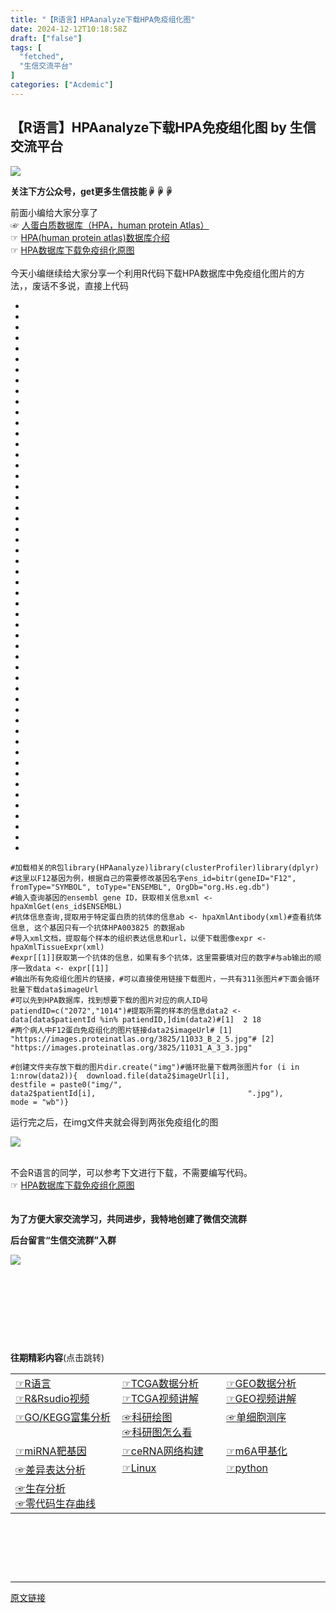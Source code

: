```yaml
---
title: "【R语言】HPAanalyze下载HPA免疫组化图"
date: 2024-12-12T10:18:58Z
draft: ["false"]
tags: [
  "fetched",
  "生信交流平台"
]
categories: ["Acdemic"]
---
```

【R语言】HPAanalyze下载HPA免疫组化图 by 生信交流平台
------
<div><p><img data-backh="188" data-backw="574" data-before-oversubscription-url="https://mmbiz.qpic.cn/mmbiz_gif/nZw6FoVHqJbhdN6aMwuR9wQdBJic0I1v3nqo7Pb7PD6lcmPI4jsT6OpXfLybg3ic5wDsce6LjFxia4ZKVunI6kcsg/640?wx_fmt=gif" data-ratio="0.3275862068965517" data-src="https://mmbiz.qpic.cn/mmbiz_gif/nZw6FoVHqJbhdN6aMwuR9wQdBJic0I1v3nqo7Pb7PD6lcmPI4jsT6OpXfLybg3ic5wDsce6LjFxia4ZKVunI6kcsg/640?wx_fmt=gif" data-type="gif" data-w="638" data-imgfileid="501750932" src="https://mmbiz.qpic.cn/mmbiz_gif/nZw6FoVHqJbhdN6aMwuR9wQdBJic0I1v3nqo7Pb7PD6lcmPI4jsT6OpXfLybg3ic5wDsce6LjFxia4ZKVunI6kcsg/640?wx_fmt=gif"></p><p><span><strong>关注下方公众号，get更多生信技能☟☟☟</strong></span></p><section><mp-common-profile data-pluginname="mpprofile" data-id="MzI4ODE0NTE3OA==" data-headimg="http://mmbiz.qpic.cn/mmbiz_png/nZw6FoVHqJYEygibUYdes2QW53MEDjeVDvt0c90QD97gTaP89zXibPq5H8JpGNxvggYN1ZlHEhkyu7gjPgUUx9Ew/0?wx_fmt=png" data-nickname="生信交流平台" data-alias="bifxplatform" data-signature="生信博士，分享生信知识，交流学习和工作中get的生信技能。提供一个学习和交流生信的平台。" data-from="0" data-is_biz_ban="0"></mp-common-profile></section><section>前面小编给大家分享了</section><section><span>☞ <a target="_blank" href="http://mp.weixin.qq.com/s?__biz=MzI4ODE0NTE3OA==&amp;mid=2649233407&amp;idx=1&amp;sn=c7349c67c02e49bdcaebc89768d9e108&amp;chksm=f3de5d8ac4a9d49c725eb3356d55165b112ce1ffa7ac5dfb714718f94c3cca6eac7e92d78403&amp;scene=21#wechat_redirect" textvalue="人蛋白质数据库（HPA，human protein Atlas）" linktype="text" imgurl="" imgdata="null" data-itemshowtype="0" tab="innerlink" data-linktype="2">人蛋白质数据库（HPA，human protein Atlas）</a></span></section><section><span>☞ <a target="_blank" href="http://mp.weixin.qq.com/s?__biz=MzI4ODE0NTE3OA==&amp;mid=2649233503&amp;idx=1&amp;sn=29b3b6f7fc7787e63f5476bd8651f323&amp;chksm=f3de522ac4a9db3c8c1a4cc1d16bdaea52d5b486ad8b07ed3bc372fd5fd9b1e738135ba9f504&amp;scene=21#wechat_redirect" textvalue="HPA(human protein atlas)数据库介绍" linktype="text" imgurl="" imgdata="null" data-itemshowtype="5" tab="innerlink" data-linktype="2">HPA(human protein atlas)数据库介绍</a></span></section><section><span>☞ <a target="_blank" href="https://mp.weixin.qq.com/s?__biz=MzI4ODE0NTE3OA==&amp;mid=2649233721&amp;idx=1&amp;sn=c6dfd48d743610aeca243bfc681a149b&amp;scene=21#wechat_redirect" textvalue="HPA数据库下载免疫组化原图" linktype="text" imgurl="" imgdata="null" data-itemshowtype="0" tab="innerlink" data-linktype="2">HPA数据库下载免疫组化原图</a></span></section><section><br></section><section>今天小编继续给大家分享一个利用R代码下载HPA数据库中免疫组化图片的方法，，废话不多说，直接上代码</section><section><ul><li><li><li><li><li><li><li><li><li><li><li><li><li><li><li><li><li><li><li><li><li><li><li><li><li><li><li><li><li><li><li><li><li><li><li><li><li><li><li><li><li><li><li><li><li><li><li><li><li><li><li><li></ul><pre data-lang="powershell"><code><span><span>#加载相关的R包</span></span></code><code><span>library(HPAanalyze)</span></code><code><span>library(clusterProfiler)</span></code><code><span>library(dplyr)</span></code><code><span><br></span></code><code><span><span>#这里以F12基因为例，根据自己的需要修改基因名字</span></span></code><code><span>ens_id=bitr(geneID=<span>"F12"</span>, fromType=<span>"SYMBOL"</span>, toType=<span>"ENSEMBL"</span>, OrgDb=<span>"org.Hs.eg.db"</span>)</span></code><code><span><br></span></code><code><span><span>#输入查询基因的ensembl gene ID，获取相关信息</span></span></code><code><span>xml &lt;- hpaXmlGet(ens_id<span>$ENSEMBL</span>)</span></code><code><span><br></span></code><code><span><span>#抗体信息查询,提取用于特定蛋白质的抗体的信息</span></span></code><code><span>ab &lt;- hpaXmlAntibody(xml)</span></code><code><span><span>#查看抗体信息, 这个基因只有一个抗体HPA003825 的数据</span></span></code><code><span>ab</span></code><code><span><br></span></code><code><span><span>#导入xml文档，提取每个样本的组织表达信息和url，以便下载图像</span></span></code><code><span>expr &lt;- hpaXmlTissueExpr(xml)</span></code><code><span><br></span></code><code><span><span>#expr[[1]]获取第一个抗体的信息，如果有多个抗体，这里需要填对应的数字</span></span></code><code><span><span>#与ab输出的顺序一致</span></span></code><code><span><span>data</span> &lt;- expr[[<span>1</span>]]</span></code><code><span><br></span></code><code><span><span>#输出所有免疫组化图片的链接，</span></span></code><code><span><span>#可以直接使用链接下载图片，一共有311张图片</span></span></code><code><span><span>#下面会循环批量下载</span></span></code><code><span><span>data</span><span>$imageUrl</span></span></code><code><span><br></span></code><code><span><span>#可以先到HPA数据库，找到想要下载的图片对应的病人ID号</span></span></code><code><span>patiendID=c(<span>"2072"</span>,<span>"1014"</span>)</span></code><code><span><span>#提取所需的样本的信息</span></span></code><code><span><span>data</span>2 &lt;- data[data<span>$patientId</span> %<span>in</span>% patiendID,]</span></code><code><span>dim(<span>data</span>2)</span></code><code><span><span>#[1]  2 18</span></span></code><code><span><br></span></code><code><span><span>#两个病人中F12蛋白免疫组化的图片链接</span></span></code><code><span><span>data</span>2<span>$imageUrl</span></span></code><code><span><span># [1] "https://images.proteinatlas.org/3825/11033_B_2_5.jpg"</span></span></code><code><span><span># [2] "https://images.proteinatlas.org/3825/11031_A_3_3.jpg"</span></span></code><code><span><br></span></code><code><span><br></span></code><code><span><span>#创建文件夹存放下载的图片</span></span></code><code><span>dir.create(<span>"img"</span>)</span></code><code><span><span>#循环批量下载两张图片</span></span></code><code><span><span>for</span> (i <span>in</span> <span>1</span>:nrow(<span>data</span>2)){</span></code><code><span>  download.file(<span>data</span>2<span>$imageUrl</span>[i],</span></code><code><span>                destfile = paste0(<span>"img/"</span>,</span></code><code><span>                                  <span>data</span>2<span>$patientId</span>[i],</span></code><code><span>                                  <span>".jpg"</span>),</span></code><code><span>                mode = <span>"wb"</span>)</span></code><code><span>}</span></code><code><span><br></span></code></pre></section><section>运行完之后，在img文件夹就会得到两张免疫组化的图<br></section><p><img data-galleryid="" data-imgfileid="501750936" data-ratio="0.48891786179921776" data-s="300,640" data-src="https://mmbiz.qpic.cn/mmbiz_png/nZw6FoVHqJaUrOYmnfAP4rvWYfQhqL2icbytOrnH0rG5pNMcDVQlC5R2Kh4OaAOEU4QVosupsic21dkIKr1rR3IA/640?wx_fmt=png&amp;from=appmsg" data-type="png" data-w="767" src="https://mmbiz.qpic.cn/mmbiz_png/nZw6FoVHqJaUrOYmnfAP4rvWYfQhqL2icbytOrnH0rG5pNMcDVQlC5R2Kh4OaAOEU4QVosupsic21dkIKr1rR3IA/640?wx_fmt=png&amp;from=appmsg"></p><section><span></span></section><section><br></section><section>不会R语言的同学，可以参考下文进行下载，不需要编写代码。</section><section><span>☞ </span><a target="_blank" href="https://mp.weixin.qq.com/s?__biz=MzI4ODE0NTE3OA==&amp;mid=2649233721&amp;idx=1&amp;sn=c6dfd48d743610aeca243bfc681a149b&amp;scene=21#wechat_redirect" textvalue="HPA数据库下载免疫组化原图" linktype="text" imgurl="" imgdata="null" data-itemshowtype="0" tab="innerlink" data-linktype="2">HPA数据库下载免疫组化原图</a></section><section><br></section><section><br></section><section><span><strong>为了方便大家交流学习，共同进步，我特地创建了微信交流群</strong></span></section><p><strong><strong>后台留言“生信交流群”入群</strong></strong></p><p><img data-galleryid="" data-ratio="0.4050420168067227" data-s="300,640" data-src="https://mmbiz.qpic.cn/mmbiz_png/nZw6FoVHqJYl4iawvPeN2mTbn453e4egk08ZiasvINASHMklicibibWOj9bGYcICthABaIM44WcwictaATVFJQ3BoKLg/640?wx_fmt=png&amp;from=appmsg" data-type="png" data-w="595" data-imgfileid="501750933" src="https://mmbiz.qpic.cn/mmbiz_png/nZw6FoVHqJYl4iawvPeN2mTbn453e4egk08ZiasvINASHMklicibibWOj9bGYcICthABaIM44WcwictaATVFJQ3BoKLg/640?wx_fmt=png&amp;from=appmsg"></p><p><br></p><section powered-by="xiumi.us"><br></section><section powered-by="xiumi.us"><p><br></p></section><p><br></p><section powered-by="xiumi.us"><p><span><strong>往期精彩内容</strong></span><span>(点击跳转)</span><span></span></p></section><section powered-by="xiumi.us"><table><tbody><tr><td width="123" valign="top"><section><a target="_blank" href="https://mp.weixin.qq.com/mp/appmsgalbum?__biz=MzI4ODE0NTE3OA==&amp;action=getalbum&amp;album_id=1341421068984172544#wechat_redirect" textvalue="R语言" linktype="text" imgurl="" imgdata="null" tab="innerlink" data-linktype="2"><span><span>☞</span>R语言</span></a></section><section><a target="_blank" href="https://mp.weixin.qq.com/mp/appmsgalbum?__biz=MzI4ODE0NTE3OA==&amp;action=getalbum&amp;album_id=1341421068984172544#wechat_redirect" textvalue="R语言" linktype="text" imgurl="" imgdata="null" tab="innerlink" data-linktype="2"><span>☞</span></a><a target="_blank" href="https://mp.weixin.qq.com/mp/appmsgalbum?__biz=MzI4ODE0NTE3OA==&amp;action=getalbum&amp;album_id=1587931358163730433#wechat_redirect" textvalue="R&amp;Rsudio视频" linktype="text" imgurl="" imgdata="null" tab="innerlink" data-linktype="2"><span>R&amp;Rsudio视频</span></a></section></td><td width="123" valign="top"><section><a target="_blank" href="https://mp.weixin.qq.com/mp/appmsgalbum?__biz=MzI4ODE0NTE3OA==&amp;action=getalbum&amp;album_id=1341421068984172544#wechat_redirect" textvalue="R语言" linktype="text" imgurl="" imgdata="null" tab="innerlink" data-linktype="2"><span>☞</span></a><a target="_blank" href="https://mp.weixin.qq.com/mp/appmsgalbum?__biz=MzI4ODE0NTE3OA==&amp;action=getalbum&amp;album_id=1753096826628440072#wechat_redirect" textvalue="TCGA数据分析" linktype="text" imgurl="" imgdata="null" tab="innerlink" data-linktype="2"><span>TCGA数据分析</span></a></section><section><a target="_blank" href="https://mp.weixin.qq.com/mp/appmsgalbum?__biz=MzI4ODE0NTE3OA==&amp;action=getalbum&amp;album_id=1341421068984172544#wechat_redirect" textvalue="R语言" linktype="text" imgurl="" imgdata="null" tab="innerlink" data-linktype="2"><span>☞</span></a><a target="_blank" href="https://mp.weixin.qq.com/mp/appmsgalbum?__biz=MzI4ODE0NTE3OA==&amp;action=getalbum&amp;album_id=1587941925645549568#wechat_redirect" textvalue="TCGA视频讲解" linktype="text" imgurl="" imgdata="null" tab="innerlink" data-linktype="2"><span>TCGA视频讲解</span></a></section></td><td width="123" valign="top"><section><a target="_blank" href="https://mp.weixin.qq.com/mp/appmsgalbum?__biz=MzI4ODE0NTE3OA==&amp;action=getalbum&amp;album_id=1341421068984172544#wechat_redirect" textvalue="R语言" linktype="text" imgurl="" imgdata="null" tab="innerlink" data-linktype="2"><span>☞</span></a><a target="_blank" href="https://mp.weixin.qq.com/mp/appmsgalbum?__biz=MzI4ODE0NTE3OA==&amp;action=getalbum&amp;album_id=1777690989290160137#wechat_redirect" textvalue="GEO数据分析" linktype="text" imgurl="" imgdata="null" tab="innerlink" data-linktype="2"><span>GEO数据分析</span></a></section><section><a target="_blank" href="https://mp.weixin.qq.com/mp/appmsgalbum?__biz=MzI4ODE0NTE3OA==&amp;action=getalbum&amp;album_id=1341421068984172544#wechat_redirect" textvalue="R语言" linktype="text" imgurl="" imgdata="null" tab="innerlink" data-linktype="2"><span>☞</span></a><a target="_blank" href="https://mp.weixin.qq.com/mp/appmsgalbum?__biz=MzI4ODE0NTE3OA==&amp;action=getalbum&amp;album_id=1764701291676532746#wechat_redirect" textvalue="GEO视频讲解" linktype="text" imgurl="" imgdata="null" tab="innerlink" data-linktype="2"><span>GEO视频讲解</span></a></section></td></tr><tr><td width="123" valign="top"><section><a target="_blank" href="https://mp.weixin.qq.com/mp/appmsgalbum?__biz=MzI4ODE0NTE3OA==&amp;action=getalbum&amp;album_id=1341421068984172544#wechat_redirect" textvalue="R语言" linktype="text" imgurl="" imgdata="null" tab="innerlink" data-linktype="2"><span>☞</span></a><a target="_blank" href="https://mp.weixin.qq.com/mp/appmsgalbum?__biz=MzI4ODE0NTE3OA==&amp;action=getalbum&amp;album_id=1919787265644396545#wechat_redirect" textvalue="GO/KEGG富集分析" linktype="text" imgurl="" imgdata="null" tab="innerlink" data-linktype="2"><span>GO/KEGG富集分析</span></a></section></td><td width="123" valign="top"><a target="_blank" href="https://mp.weixin.qq.com/mp/appmsgalbum?__biz=MzI4ODE0NTE3OA==&amp;action=getalbum&amp;album_id=1341421068984172544#wechat_redirect" textvalue="R语言" linktype="text" imgurl="" imgdata="null" tab="innerlink" data-linktype="2"><span>☞</span></a><a target="_blank" href="https://mp.weixin.qq.com/mp/appmsgalbum?__biz=MzI4ODE0NTE3OA==&amp;action=getalbum&amp;album_id=1686378508752617479#wechat_redirect" textvalue="科研绘图" linktype="text" imgurl="" imgdata="null" tab="innerlink" data-linktype="2"><span>科研绘图</span></a><br><a target="_blank" href="https://mp.weixin.qq.com/mp/appmsgalbum?__biz=MzI4ODE0NTE3OA==&amp;action=getalbum&amp;album_id=1341421068984172544#wechat_redirect" textvalue="R语言" linktype="text" imgurl="" imgdata="null" tab="innerlink" data-linktype="2"><span>☞</span></a><a target="_blank" href="https://mp.weixin.qq.com/mp/appmsgalbum?__biz=MzI4ODE0NTE3OA==&amp;action=getalbum&amp;album_id=1664687332270112771#wechat_redirect" textvalue="科研图怎么看" linktype="text" imgurl="" imgdata="null" tab="innerlink" data-linktype="2"><span>科研图怎么看</span></a></td><td width="123" valign="top"><a target="_blank" href="https://mp.weixin.qq.com/mp/appmsgalbum?__biz=MzI4ODE0NTE3OA==&amp;action=getalbum&amp;album_id=1341421068984172544#wechat_redirect" textvalue="R语言" linktype="text" imgurl="" imgdata="null" tab="innerlink" data-linktype="2"><span>☞</span></a><a target="_blank" href="https://mp.weixin.qq.com/mp/appmsgalbum?__biz=MzI4ODE0NTE3OA==&amp;action=getalbum&amp;album_id=1353048882263015424#wechat_redirect" textvalue="单细胞测序" linktype="text" imgurl="" imgdata="null" tab="innerlink" data-linktype="2"><span>单细胞测序</span></a></td></tr><tr><td width="123" valign="top"><a target="_blank" href="https://mp.weixin.qq.com/mp/appmsgalbum?__biz=MzI4ODE0NTE3OA==&amp;action=getalbum&amp;album_id=1341421068984172544#wechat_redirect" textvalue="R语言" linktype="text" imgurl="" imgdata="null" tab="innerlink" data-linktype="2"><span>☞</span></a><a target="_blank" href="https://mp.weixin.qq.com/mp/appmsgalbum?__biz=MzI4ODE0NTE3OA==&amp;action=getalbum&amp;album_id=1345837080034852866#wechat_redirect" textvalue="python" linktype="text" imgurl="" imgdata="null" tab="innerlink" data-linktype="2"></a><a target="_blank" href="https://mp.weixin.qq.com/mp/appmsgalbum?__biz=MzI4ODE0NTE3OA==&amp;action=getalbum&amp;album_id=1612054102262251523#wechat_redirect" textvalue="miRNA靶基因" linktype="text" imgurl="" imgdata="null" tab="innerlink" data-linktype="2"><span>miRNA靶基因</span></a></td><td width="123" valign="top"><a target="_blank" href="https://mp.weixin.qq.com/mp/appmsgalbum?__biz=MzI4ODE0NTE3OA==&amp;action=getalbum&amp;album_id=1341421068984172544#wechat_redirect" textvalue="R语言" linktype="text" imgurl="" imgdata="null" tab="innerlink" data-linktype="2"><span>☞</span></a><a target="_blank" href="https://mp.weixin.qq.com/mp/appmsgalbum?__biz=MzI4ODE0NTE3OA==&amp;action=getalbum&amp;album_id=1861869103813066756#wechat_redirect" textvalue="ceRNA网络构建" linktype="text" imgurl="" imgdata="null" tab="innerlink" data-linktype="2"><span>ceRNA网络构建</span></a></td><td width="123" valign="top"><a target="_blank" href="https://mp.weixin.qq.com/mp/appmsgalbum?__biz=MzI4ODE0NTE3OA==&amp;action=getalbum&amp;album_id=1341421068984172544#wechat_redirect" textvalue="R语言" linktype="text" imgurl="" imgdata="null" tab="innerlink" data-linktype="2"><span>☞</span></a><a target="_blank" href="https://mp.weixin.qq.com/mp/appmsgalbum?__biz=MzI4ODE0NTE3OA==&amp;action=getalbum&amp;album_id=1645851265026850824#wechat_redirect" textvalue="m6A甲基化" linktype="text" imgurl="" imgdata="null" tab="innerlink" data-linktype="2"><span>m6A甲基化</span></a></td></tr><tr><td width="171" valign="top"><a target="_blank" href="https://mp.weixin.qq.com/mp/appmsgalbum?__biz=MzI4ODE0NTE3OA==&amp;action=getalbum&amp;album_id=1341421068984172544#wechat_redirect" textvalue="R语言" linktype="text" imgurl="" imgdata="null" tab="innerlink" data-linktype="2"><span>☞</span></a><a target="_blank" href="https://mp.weixin.qq.com/mp/appmsgalbum?__biz=MzI4ODE0NTE3OA==&amp;action=getalbum&amp;album_id=1800390113982513153#wechat_redirect" textvalue="差异表达分析" linktype="text" imgurl="" imgdata="null" tab="innerlink" data-linktype="2"><span>差异表达分析</span></a></td><td width="171" valign="top"><a target="_blank" href="https://mp.weixin.qq.com/mp/appmsgalbum?__biz=MzI4ODE0NTE3OA==&amp;action=getalbum&amp;album_id=1341421068984172544#wechat_redirect" textvalue="R语言" linktype="text" imgurl="" imgdata="null" tab="innerlink" data-linktype="2"><span>☞</span></a><a target="_blank" href="https://mp.weixin.qq.com/mp/appmsgalbum?__biz=MzI4ODE0NTE3OA==&amp;action=getalbum&amp;album_id=1861875000132075521#wechat_redirect" textvalue="Linux" linktype="text" imgurl="" imgdata="null" tab="innerlink" data-linktype="2"><span>Linux</span></a></td><td width="171" valign="top"><a target="_blank" href="https://mp.weixin.qq.com/mp/appmsgalbum?__biz=MzI4ODE0NTE3OA==&amp;action=getalbum&amp;album_id=1341421068984172544#wechat_redirect" textvalue="R语言" linktype="text" imgurl="" imgdata="null" tab="innerlink" data-linktype="2"><span>☞</span></a><a target="_blank" href="https://mp.weixin.qq.com/mp/appmsgalbum?__biz=MzI4ODE0NTE3OA==&amp;action=getalbum&amp;album_id=1345837080034852866#wechat_redirect" textvalue="python" linktype="text" imgurl="" imgdata="null" tab="innerlink" data-linktype="2"><span>python</span></a></td></tr><tr><td width="171" valign="top"><a target="_blank" href="https://mp.weixin.qq.com/mp/appmsgalbum?__biz=MzI4ODE0NTE3OA==&amp;action=getalbum&amp;album_id=1341421068984172544#wechat_redirect" textvalue="R语言" linktype="text" imgurl="" imgdata="null" tab="innerlink" data-linktype="2"><span>☞</span></a><a target="_blank" href="https://mp.weixin.qq.com/mp/appmsgalbum?__biz=MzI4ODE0NTE3OA==&amp;action=getalbum&amp;album_id=2459967289002475524#wechat_redirect" textvalue="生存分析" linktype="text" imgurl="" imgdata="null" tab="innerlink" data-linktype="2"><span>生存分析</span></a><br><a target="_blank" href="https://mp.weixin.qq.com/mp/appmsgalbum?__biz=MzI4ODE0NTE3OA==&amp;action=getalbum&amp;album_id=1341421068984172544#wechat_redirect" textvalue="R语言" linktype="text" imgurl="" imgdata="null" tab="innerlink" data-linktype="2"><span>☞</span></a><a target="_blank" href="https://mp.weixin.qq.com/mp/appmsgalbum?__biz=MzI4ODE0NTE3OA==&amp;action=getalbum&amp;album_id=1679232720675110916#wechat_redirect" textvalue="零代码生存曲线" linktype="text" imgurl="" imgdata="null" tab="innerlink" data-linktype="2"><span>零代码生存曲线</span></a></td><td width="171" valign="top"><br></td><td width="171" valign="top"><br></td></tr></tbody></table><p><br></p></section><p><br></p><p><br></p><p><mp-style-type data-value="10000"></mp-style-type></p></div>  
<hr>
<a href="https://mp.weixin.qq.com/s/LWfeevTiJ_AcYNkJWq_NUg",target="_blank" rel="noopener noreferrer">原文链接</a>
